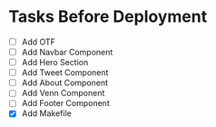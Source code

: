 # Tasks Before Deployment 

- [ ] Add OTF
- [ ] Add Navbar Component
- [ ] Add Hero Section
- [ ] Add Tweet Component
- [ ] Add About Component
- [ ] Add Venn Component
- [ ] Add Footer Component
- [x] Add Makefile 
